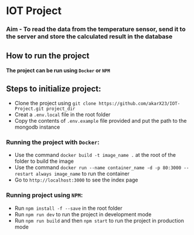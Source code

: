 # IOT Project

### Aim - To read the data from the temperature sensor, send it to the server and store the calculated result in the database

## How to run the project

#### The project can be run using `Docker` or `NPM`

## Steps to initialize project:

- Clone the project using `git clone https://github.com/akarX23/IOT-Project.git project_dir`
- Creat a `.env.local` file in the root folder
- Copy the contents of `.env.example` file provided and put the path to the mongodb instance

### Running the project with `Docker`:

- Use the command `docker build -t image_name .` at the root of the folder to build the image
- Use the command `docker run --name container_name -d -p 80:3000 --restart always image_name` to run the container
- Go to `http://localhost:3000` to see the index page

### Running project using `NPM`:

- Run `npm install -f --save` in the root folder
- Run `npm run dev` to run the project in development mode
- Run `npm run build` and then `npm start` to run the project in production mode
